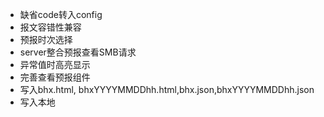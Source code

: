 * 缺省code转入config
* 报文容错性兼容
* 预报时次选择
* server整合预报查看SMB请求
* 异常值时高亮显示
* 完善查看预报组件
* 写入bhx.html, bhxYYYYMMDDhh.html,bhx.json,bhxYYYYMMDDhh.json
* 写入本地
